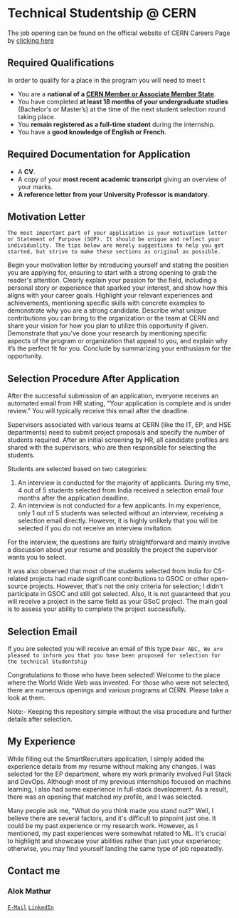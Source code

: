 # Technical Studentship @ CERN 
The job opening can be found on the official website of CERN Careers Page by [clicking here](https://careers.smartrecruiters.com/CERN/tech) 

## Required Qualifications 
In order to qualify for a place in the program you will need to meet t
-   You are a **national of a [CERN Member or Associate Member State](http://home.cern/about/member-states)**.
-   You have completed **at least 18 months of your undergraduate studies** (Bachelor's or Master’s) at the time of the next student selection round taking place.
-   You **remain registered as a full-time student** during the internship.
-   You have a **good knowledge of English or French**.

## Required Documentation for Application
-   A  **CV**.
-   A copy of your **most recent academic transcript** giving an overview of your marks.
-   **A reference letter from your University Professor is  mandatory**.

## Motivation Letter 
``The most important part of your application is your motivation letter or Statement of Purpose (SOP). It should be unique and reflect your individuality. The tips below are merely suggestions to help you get started, but strive to make these sections as original as possible.``

Begin your motivation letter by introducing yourself and stating the position you are applying for, ensuring to start with a strong opening to grab the reader's attention. Clearly explain your passion for the field, including a personal story or experience that sparked your interest, and show how this aligns with your career goals. Highlight your relevant experiences and achievements, mentioning specific skills with concrete examples to demonstrate why you are a strong candidate. Describe what unique contributions you can bring to the organization or the team at CERN and share your vision for how you plan to utilize this opportunity if given. Demonstrate that you’ve done your research by mentioning specific aspects of the program or organization that appeal to you, and explain why it’s the perfect fit for you. Conclude by summarizing your enthusiasm for the opportunity.


## Selection Procedure After Application 

After the successful submission of an application, everyone receives an automated email from HR stating, "Your application is complete and is under review." You will typically receive this email after the deadline.

Supervisors associated with various teams at CERN (like the IT, EP, and HSE departments) need to submit project proposals and specify the number of students required. After an initial screening by HR, all candidate profiles are shared with the supervisors, who are then responsible for selecting the students.

Students are selected based on two categories:

1.  An interview is conducted for the majority of applicants. During my time, 4 out of 5 students selected from India received a selection email four months after the application deadline.
2.  An interview is not conducted for a few applicants. In my experience, only 1 out of 5 students was selected without an interview, receiving a selection email directly. However, it is highly unlikely that you will be selected if you do not receive an interview invitation.

For the interview, the questions are fairly straightforward and mainly involve a discussion about your resume and possibly the project the supervisor wants you to select.

It was also observed that most of the students selected from India for CS-related projects had made significant contributions to GSOC or other open-source projects. However, that's not the only criteria for selection; I didn't participate in GSOC and still got selected.
Also, It is not guaranteed that you will receive a project in the same field as your GSoC project. The main goal is to assess your ability to complete the project successfully.

## Selection Email 
If you are selected you will receive an email of this type 
``
Dear ABC,
We are pleased to inform you that you have been proposed for selection for the technical Studentship
``

Congratulations to those who have been selected! Welcome to the place where the World Wide Web was invented. For those who were not selected, there are numerous openings and various programs at CERN. Please take a look at them.

Note:- Keeping this repository simple without the visa procedure and further details after selection. 

## My Experience 
While filling out the SmartRecruiters application, I simply added the experience details from my resume without making any changes. I was selected for the EP department, where my work primarily involved Full Stack and DevOps. Although most of my previous internships focused on machine learning, I also had some experience in full-stack development. As a result, there was an opening that matched my profile, and I was selected.

Many people ask me, "What do you think made you stand out?" Well, I believe there are several factors, and it's difficult to pinpoint just one. It could be my past experience or my research work. However, as I mentioned, my past experiences were somewhat related to ML. It's crucial to highlight and showcase your abilities rather than just your experience; otherwise, you may find yourself landing the same type of job repeatedly.


## Contact me 
### Alok Mathur
[`E-Mail`](mailto:alok.mathur0302@gmail.com)
[`LinkedIn`](https://www.linkedin.com/in/alok-mathur-5aab4534/)
